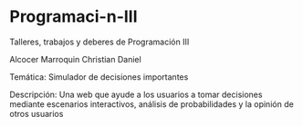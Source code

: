# Programaci-n-III
Talleres, trabajos y deberes de Programación III

Alcocer Marroquin Christian Daniel

Temática: Simulador de decisiones importantes

Descripción: Una web que ayude a los usuarios a tomar decisiones mediante escenarios interactivos, análisis de probabilidades y la opinión de otros usuarios
